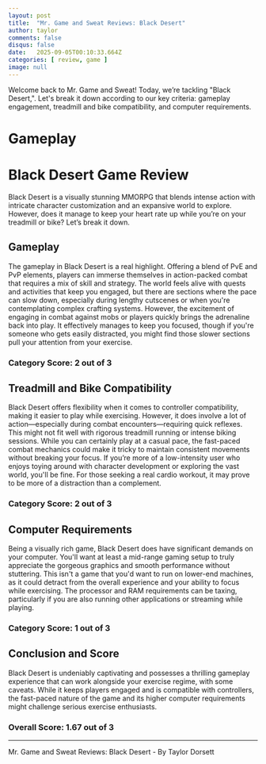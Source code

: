 ```yaml
---
layout: post
title:  "Mr. Game and Sweat Reviews: Black Desert"
author: taylor
comments: false
disqus: false
date:   2025-09-05T00:10:33.664Z
categories: [ review, game ]
image: null
---
```


Welcome back to Mr. Game and Sweat! Today, we’re tackling "Black Desert,". Let's break it down according to our key criteria: gameplay engagement, treadmill and bike compatibility, and computer requirements.

# Gameplay

# Black Desert Game Review

Black Desert is a visually stunning MMORPG that blends intense action with intricate character customization and an expansive world to explore. However, does it manage to keep your heart rate up while you’re on your treadmill or bike? Let’s break it down.

## Gameplay

The gameplay in Black Desert is a real highlight. Offering a blend of PvE and PvP elements, players can immerse themselves in action-packed combat that requires a mix of skill and strategy. The world feels alive with quests and activities that keep you engaged, but there are sections where the pace can slow down, especially during lengthy cutscenes or when you're contemplating complex crafting systems. However, the excitement of engaging in combat against mobs or players quickly brings the adrenaline back into play. It effectively manages to keep you focused, though if you're someone who gets easily distracted, you might find those slower sections pull your attention from your exercise.

### Category Score: 2 out of 3

## Treadmill and Bike Compatibility

Black Desert offers flexibility when it comes to controller compatibility, making it easier to play while exercising. However, it does involve a lot of action—especially during combat encounters—requiring quick reflexes. This might not fit well with rigorous treadmill running or intense biking sessions. While you can certainly play at a casual pace, the fast-paced combat mechanics could make it tricky to maintain consistent movements without breaking your focus. If you’re more of a low-intensity user who enjoys toying around with character development or exploring the vast world, you'll be fine. For those seeking a real cardio workout, it may prove to be more of a distraction than a complement.

### Category Score: 2 out of 3

## Computer Requirements

Being a visually rich game, Black Desert does have significant demands on your computer. You'll want at least a mid-range gaming setup to truly appreciate the gorgeous graphics and smooth performance without stuttering. This isn't a game that you'd want to run on lower-end machines, as it could detract from the overall experience and your ability to focus while exercising. The processor and RAM requirements can be taxing, particularly if you are also running other applications or streaming while playing.

### Category Score: 1 out of 3

## Conclusion and Score

Black Desert is undeniably captivating and possesses a thrilling gameplay experience that can work alongside your exercise regime, with some caveats. While it keeps players engaged and is compatible with controllers, the fast-paced nature of the game and its higher computer requirements might challenge serious exercise enthusiasts. 

### Overall Score: 1.67 out of 3

---

Mr. Game and Sweat Reviews: Black Desert - By Taylor Dorsett
